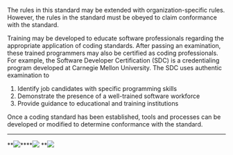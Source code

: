 The rules in this standard may be extended with organization-specific rules. However, the rules in the standard must be obeyed to claim conformance with the standard.

Training may be developed to educate software professionals regarding the appropriate application of coding standards. After passing an examination, these trained programmers may also be certified as coding professionals. For example, the Software Developer Certification (SDC) is a credentialing program developed at Carnegie Mellon University. The SDC uses authentic examination to

1.  Identify job candidates with specific programming skills
2.  Demonstrate the presence of a well-trained software workforce
3.  Provide guidance to educational and training institutions

Once a coding standard has been established, tools and processes can be developed or modified to determine conformance with the standard.

___

 **[![](https://wiki.sei.cmu.edu/confluence/download/attachments/87152044/button_arrow_left.png?version=1&modificationDate=1201021124000&api=v2)](https://wiki.sei.cmu.edu/confluence/display/c/Development+Process)****[![](https://wiki.sei.cmu.edu/confluence/download/attachments/87152044/button_arrow_up.png?version=1&modificationDate=1201021146000&api=v2)](https://wiki.sei.cmu.edu/confluence/display/c/1+Front+Matter) ****[![](https://wiki.sei.cmu.edu/confluence/download/attachments/87152044/button_arrow_right.png?version=1&modificationDate=1201021137000&api=v2)](https://wiki.sei.cmu.edu/confluence/display/c/System+Qualities)**